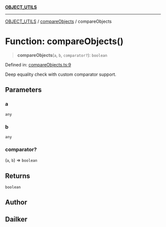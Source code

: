 [**OBJECT_UTILS**](../../README.md)

***

[OBJECT_UTILS](../../README.md) / [compareObjects](../README.md) / compareObjects

# Function: compareObjects()

> **compareObjects**(`a`, `b`, `comparator?`): `boolean`

Defined in: [compareObjects.ts:9](https://github.com/dailker/everyutil/blob/8f300660b66ac2494c2be96f685de3b5cdab8ba1/src/object/compareObjects.ts#L9)

Deep equality check with custom comparator support.

## Parameters

### a

`any`

### b

`any`

### comparator?

(`a`, `b`) => `boolean`

## Returns

`boolean`

## Author

## Dailker
